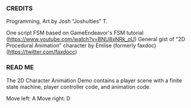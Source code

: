 ### CREDITS ###
Programming, Art by Josh "Joshulties" T.

One script FSM based on GameEndeavor's FSM tutorial (https://www.youtube.com/watch?v=BNU8xNRk_oU)
General gist of "2D Procedural Animation" character by Emlise (formerly faxdoc) (https://twitter.com/faxdocc)


### READ ME ###
The 2D Character Animation Demo contains a player scene with a finite state machine, player controller code, and animation code.

Move left: A
Move right: D
